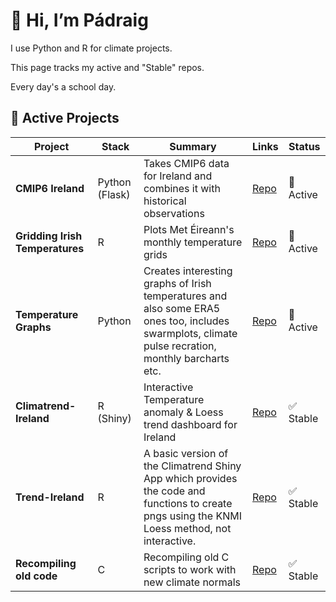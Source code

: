 # 👋 Hi, I’m Pádraig

I use Python and R for climate projects. 

This page tracks my active and "Stable" repos. 

Every day's a school day. 

## 🔧 Active Projects
| Project | Stack | Summary | Links | Status |
|---|---|---|---|---|
|**CMIP6 Ireland**| Python (Flask) | Takes CMIP6 data for Ireland and combines it with historical observations | [Repo](https://github.com/MetEireann/CMIP6_Ireland) | 🚧 Active |
|**Gridding Irish Temperatures**| R | Plots Met Éireann's monthly temperature grids | [Repo](https://github.com/MetEireann/gridded_temperatures) | 🚧 Active |
|**Temperature Graphs**| Python | Creates interesting graphs of Irish temperatures and also some ERA5 ones too, includes swarmplots, climate pulse recration, monthly barcharts etc.  | [Repo](https://github.com/MetEireann/temperature_graphs) | 🚧 Active |
| **Climatrend-Ireland** | R (Shiny) | Interactive Temperature anomaly & Loess trend dashboard for Ireland | [Repo](https://github.com/MetEireann/climatrend_shinyapp) | ✅ Stable
|**Trend-Ireland**| R | A basic version of the Climatrend Shiny App which provides the code and functions to create pngs using the KNMI Loess method, not interactive. | [Repo](https://github.com/MetEireann/trend_ireland)| ✅ Stable |
| **Recompiling old code** | C | Recompiling old C scripts to work with new climate normals | [Repo](https://github.com/MetEireann/past_weather_statements) | ✅ Stable |


<!--
## 🗂️ By Theme
### Climate data / analysis
- **Irish-Solar-Atlas** — methods & tooling. [Repo](https://github.com/<org>/irish-solar-atlas)
- **CMIP-downscaling-tools** — helpers for CMIP processing. [Repo](https://github.com/<org>/cmip-downscaling-tools)

### Ops & pipelines
- **hysplit-ecmwf-bridge** — ERA5 → ARL converter. [Repo](https://github.com/<org>/hysplit-ecmwf-bridge)

## 📝 How I work
- Python: `uv`/`pip-tools`, black/ruff; R: renv.  
- Data: NetCDF/Zarr preferred; versioned in DVC or tagged releases.

> **Update routine:** add new rows to the table, keep “Status” emoji up to date, and add links to demos/docs when relevant.

## 🧰 Useful Links
- Org dashboard | Issues board | Documentation site


**padraigflattery/padraigflattery** is a ✨ _special_ ✨ repository because its `README.md` (this file) appears on your GitHub profile.

Here are some ideas to get you started:

- 🔭 I’m currently working on ...
- 🌱 I’m currently learning ...
- 👯 I’m looking to collaborate on ...
- 🤔 I’m looking for help with ...
- 💬 Ask me about ...
- 📫 How to reach me: ...
- 😄 Pronouns: ...
- ⚡ Fun fact: ...
-->

